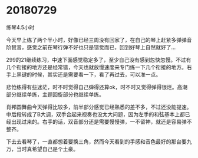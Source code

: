 # 20180729

练琴4.5小时

今天早上练了两个半小时，好像已经三周没有回家了，在自己的琴上赶紧多弹弹音阶琶音，感觉之前在琴行弹不好也只是错觉而已，回到好琴上自然就好了...

299的21继续练习，中速下面感觉稳定多了，至少自己没有感到忽快忽慢。不过有几个衔接的地方还是经常错，今天也就放慢速度来专门练一下几个衔接的地方。右手上黑键的时候，其实还是需要看一下，看了再过去，可以准一点。

悲怆练得有些迷茫，时不时觉得自己弹得还算ok，时不时又觉得弹得很烂。高潮部分继续单练，主题回旋部分也继续单练。

肖邦圆舞曲今天弹得比较多，前半部分感觉已经熟悉的差不多，不过还没能提速。中后段转成了B大调，双手合起来视奏也没太大问题，因为左手的和弦基本上都已经出现过来的。右手的话，双音部分还是需要慢慢弹，一不留神，就还是容易弹不整齐。

下去去看琴了，一直都想着要换三角，然而今天看到的手感和音色最好的那台要九万，当时真希望自己是个土豪。
